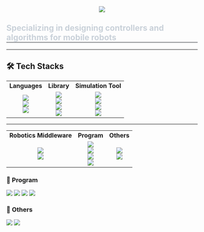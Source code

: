 <div align="center">
  <img src="https://capsule-render.vercel.app/api?type=transparent&color=7187f4&height=180&text=Eunwon's%20Github&animation=&fontColor=ffffff&fontSize=60" />
</div>

<div style="text-align: left;"> 
  <h2 style="border-bottom: 1px solid #21262d; color: #c9d1d9;"> Specializing in designing controllers and algorithms for mobile robots </h2>  
</div>

---

## 🛠️ Tech Stacks  

<table>
  <tr>
    <td align="center"><b>Languages</b></td>
    <td align="center"><b>Library</b></td>
    <td align="center"><b>Simulation Tool</b></td>
  </tr>
  <tr>
    <td align="center">
      <img src="https://img.shields.io/badge/Python-3776AB?style=plastic&logo=python&logoColor=white"/><br>
      <img src="https://img.shields.io/badge/C++-00599C?style=plastic&logo=c%2B%2B&logoColor=white"/><br>
      <img src="https://img.shields.io/badge/Linux-FCC624?style=plastic&logo=linux&logoColor=black"/>
    </td>
    <td align="center">
      <img src="https://img.shields.io/badge/YOLO-00FFFF?style=plastic&logo=yolo&logoColor=black"/><br>
      <img src="https://img.shields.io/badge/PyTorch-EE4C2C?style=plastic&logo=pytorch&logoColor=white"/><br>
      <img src="https://img.shields.io/badge/TensorFlow-FF6F00?style=plastic&logo=tensorflow&logoColor=white"/><br>
      <img src="https://img.shields.io/badge/OpenCV-5C3EE8?style=plastic&logo=opencv&logoColor=white"/>
    </td>
    <td align="center">
      <img src="https://img.shields.io/badge/Gazebo-FF6600?style=plastic&logo=ros&logoColor=white"/><br>
      <img src="https://img.shields.io/badge/Unity-000000?style=plastic&logo=unity&logoColor=white"/><br>
      <img src="https://img.shields.io/badge/Matlab%20Simulink-0076A8?style=plastic&logo=mathworks&logoColor=white"/><br>
      <img src="https://img.shields.io/badge/SimulationX-CC0000?style=plastic&logo=redhat&logoColor=white"/>
    </td>
  </tr>
</table>

---

<table>
  <tr>
    <td align="center"><b>Robotics Middleware</b></td>
    <td align="center"><b>Program</b></td>
    <td align="center"><b>Others</b></td>
  </tr>
  <tr>
    <td align="center">
      <img src="https://img.shields.io/badge/ROS-22314E?style=plastic&logo=ros&logoColor=white"/><br>
      <img src="https://img.shields.io/badge/ROS2-22314E?style=plastic&logo=ros&logoColor=white"/>
    </td>
    <td align="center">
      <img src="https://img.shields.io/badge/SolidWorks-FF0000?style=plastic&logo=dassaultsystemes&logoColor=white"/><br>
      <img src="https://img.shields.io/badge/Fusion%20360-FCA121?style=plastic&logo=autodesk&logoColor=white"/><br>
      <img src="https://img.shields.io/badge/MATLAB-0076A8?style=plastic&logo=mathworks&logoColor=white"/><br>
      <img src="https://img.shields.io/badge/Blender-F5792A?style=plastic&logo=blender&logoColor=white"/>
    </td>
    <td align="center">
      <img src="https://img.shields.io/badge/GitHub-181717?style=plastic&logo=github&logoColor=white"/><br>
      <img src="https://img.shields.io/badge/VS%20Code-007ACC?style=plastic&logo=visualstudiocode&logoColor=white"/>
    </td>
  </tr>
</table>

</p>

### 🔹 Program
<p>
  <img src="https://img.shields.io/badge/SolidWorks-FF0000?style=plastic&logo=dassaultsystemes&logoColor=white"/>
  <img src="https://img.shields.io/badge/Fusion%20360-FCA121?style=plastic&logo=autodesk&logoColor=white"/>
  <img src="https://img.shields.io/badge/MATLAB-0076A8?style=plastic&logo=mathworks&logoColor=white"/>
  <img src="https://img.shields.io/badge/Blender-F5792A?style=plastic&logo=blender&logoColor=white"/>
</p>

### 🔹 Others
<p>
  <img src="https://img.shields.io/badge/GitHub-181717?style=plastic&logo=github&logoColor=white"/>
  <img src="https://img.shields.io/badge/VS%20Code-007ACC?style=plastic&logo=visualstudiocode&logoColor=white"/>
</p>
